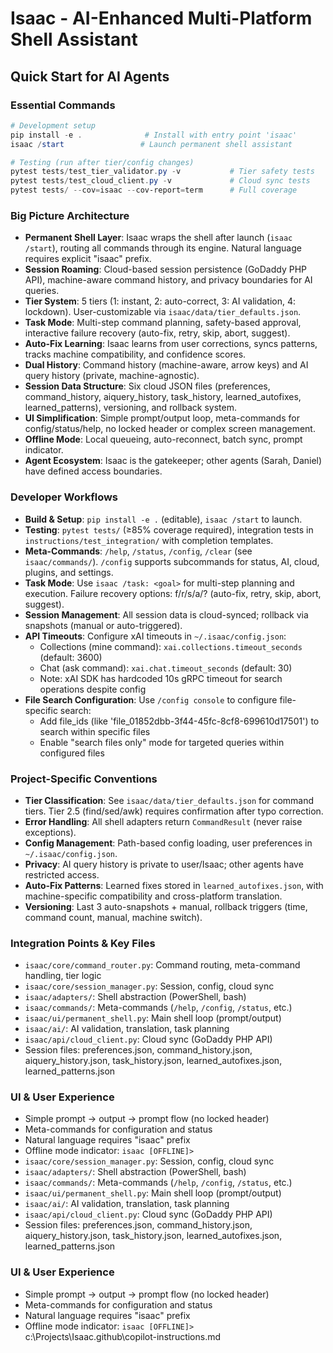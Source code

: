 
# Isaac - AI-Enhanced Multi-Platform Shell Assistant

## Quick Start for AI Agents

### Essential Commands
```powershell
# Development setup
pip install -e .              # Install with entry point 'isaac'
isaac /start                 # Launch permanent shell assistant

# Testing (run after tier/config changes)
pytest tests/test_tier_validator.py -v           # Tier safety tests
pytest tests/test_cloud_client.py -v             # Cloud sync tests
pytest tests/ --cov=isaac --cov-report=term      # Full coverage
```

### Big Picture Architecture

- **Permanent Shell Layer**: Isaac wraps the shell after launch (`isaac /start`), routing all commands through its engine. Natural language requires explicit "isaac" prefix.
- **Session Roaming**: Cloud-based session persistence (GoDaddy PHP API), machine-aware command history, and privacy boundaries for AI queries.
- **Tier System**: 5 tiers (1: instant, 2: auto-correct, 3: AI validation, 4: lockdown). User-customizable via `isaac/data/tier_defaults.json`.
- **Task Mode**: Multi-step command planning, safety-based approval, interactive failure recovery (auto-fix, retry, skip, abort, suggest).
- **Auto-Fix Learning**: Isaac learns from user corrections, syncs patterns, tracks machine compatibility, and confidence scores.
- **Dual History**: Command history (machine-aware, arrow keys) and AI query history (private, machine-agnostic).
- **Session Data Structure**: Six cloud JSON files (preferences, command_history, aiquery_history, task_history, learned_autofixes, learned_patterns), versioning, and rollback system.
- **UI Simplification**: Simple prompt/output loop, meta-commands for config/status/help, no locked header or complex screen management.
- **Offline Mode**: Local queueing, auto-reconnect, batch sync, prompt indicator.
- **Agent Ecosystem**: Isaac is the gatekeeper; other agents (Sarah, Daniel) have defined access boundaries.

### Developer Workflows

- **Build & Setup**: `pip install -e .` (editable), `isaac /start` to launch.
- **Testing**: `pytest tests/` (≥85% coverage required), integration tests in `instructions/test_integration/` with completion templates.
- **Meta-Commands**: `/help`, `/status`, `/config`, `/clear` (see `isaac/commands/`). `/config` supports subcommands for status, AI, cloud, plugins, and settings.
- **Task Mode**: Use `isaac /task: <goal>` for multi-step planning and execution. Failure recovery options: f/r/s/a/? (auto-fix, retry, skip, abort, suggest).
- **Session Management**: All session data is cloud-synced; rollback via snapshots (manual or auto-triggered).
- **API Timeouts**: Configure xAI timeouts in `~/.isaac/config.json`:
  - Collections (mine command): `xai.collections.timeout_seconds` (default: 3600)
  - Chat (ask command): `xai.chat.timeout_seconds` (default: 30)
  - Note: xAI SDK has hardcoded 10s gRPC timeout for search operations despite config
- **File Search Configuration**: Use `/config console` to configure file-specific search:
  - Add file_ids (like 'file_01852dbb-3f44-45fc-8cf8-699610d17501') to search within specific files
  - Enable "search files only" mode for targeted queries within configured files

### Project-Specific Conventions

- **Tier Classification**: See `isaac/data/tier_defaults.json` for command tiers. Tier 2.5 (find/sed/awk) requires confirmation after typo correction.
- **Error Handling**: All shell adapters return `CommandResult` (never raise exceptions).
- **Config Management**: Path-based config loading, user preferences in `~/.isaac/config.json`.
- **Privacy**: AI query history is private to user/Isaac; other agents have restricted access.
- **Auto-Fix Patterns**: Learned fixes stored in `learned_autofixes.json`, with machine-specific compatibility and cross-platform translation.
- **Versioning**: Last 3 auto-snapshots + manual, rollback triggers (time, command count, manual, machine switch).

### Integration Points & Key Files

- `isaac/core/command_router.py`: Command routing, meta-command handling, tier logic
- `isaac/core/session_manager.py`: Session, config, cloud sync
- `isaac/adapters/`: Shell abstraction (PowerShell, bash)
- `isaac/commands/`: Meta-commands (`/help`, `/config`, `/status`, etc.)
- `isaac/ui/permanent_shell.py`: Main shell loop (prompt/output)
- `isaac/ai/`: AI validation, translation, task planning
- `isaac/api/cloud_client.py`: Cloud sync (GoDaddy PHP API)
- Session files: preferences.json, command_history.json, aiquery_history.json, task_history.json, learned_autofixes.json, learned_patterns.json

### UI & User Experience

- Simple prompt → output → prompt flow (no locked header)
- Meta-commands for configuration and status
- Natural language requires "isaac" prefix
- Offline mode indicator: `isaac [OFFLINE]>`
- `isaac/core/session_manager.py`: Session, config, cloud sync
- `isaac/adapters/`: Shell abstraction (PowerShell, bash)
- `isaac/commands/`: Meta-commands (`/help`, `/config`, `/status`, etc.)
- `isaac/ui/permanent_shell.py`: Main shell loop (prompt/output)
- `isaac/ai/`: AI validation, translation, task planning
- `isaac/api/cloud_client.py`: Cloud sync (GoDaddy PHP API)
- Session files: preferences.json, command_history.json, aiquery_history.json, task_history.json, learned_autofixes.json, learned_patterns.json

### UI & User Experience

- Simple prompt → output → prompt flow (no locked header)
- Meta-commands for configuration and status
- Natural language requires "isaac" prefix
- Offline mode indicator: `isaac [OFFLINE]>`</content>
<parameter name="filePath">c:\Projects\Isaac\.github\copilot-instructions.md